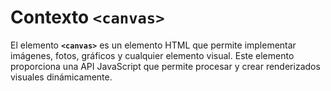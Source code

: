 # Contexto `<canvas>`

El elemento **`<canvas>`** es un elemento HTML que permite implementar imágenes, fotos, gráficos y cualquier elemento visual. Este elemento proporciona una API JavaScript que permite procesar y crear renderizados visuales dinámicamente.